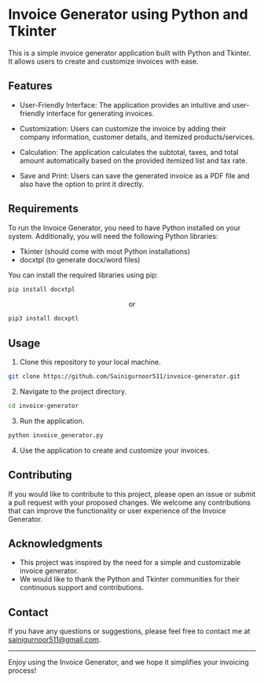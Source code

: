 Invoice Generator using Python and Tkinter
==========================================

This is a simple invoice generator application built with Python and Tkinter. It allows users to create and customize invoices with ease.

Features
--------

-   User-Friendly Interface: The application provides an intuitive and user-friendly interface for generating invoices.

-   Customization: Users can customize the invoice by adding their company information, customer details, and itemized products/services.

-   Calculation: The application calculates the subtotal, taxes, and total amount automatically based on the provided itemized list and tax rate.

-   Save and Print: Users can save the generated invoice as a PDF file and also have the option to print it directly.

Requirements
------------

To run the Invoice Generator, you need to have Python installed on your system. Additionally, you will need the following Python libraries:

-   Tkinter (should come with most Python installations)
-   docxtpl (to generate docx/word files)

You can install the required libraries using pip:

```bash
pip install docxtpl
```

<p align= center > or <p> 

```bash
pip3 install docxptl
```

Usage
-----

1.  Clone this repository to your local machine.

```bash
git clone https://github.com/Sainigurnoor511/invoice-generator.git
```

2.  Navigate to the project directory.

```bash
cd invoice-generator
```

3.  Run the application.

```bash
python invoice_generator.py
```

4.  Use the application to create and customize your invoices.

<!-- Screenshots
-----------

![Invoice Generator Screenshot](https://chat.openai.com/c/screenshots/screenshot.png) -->

Contributing
------------

If you would like to contribute to this project, please open an issue or submit a pull request with your proposed changes. We welcome any contributions that can improve the functionality or user experience of the Invoice Generator.

Acknowledgments
---------------

-   This project was inspired by the need for a simple and customizable invoice generator.
-   We would like to thank the Python and Tkinter communities for their continuous support and contributions.

Contact
-------

If you have any questions or suggestions, please feel free to contact me at <sainigurnoor511@gmail.com>.

* * * * *

Enjoy using the Invoice Generator, and we hope it simplifies your invoicing process!
